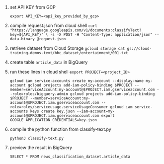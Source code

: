 1. set API KEY from GCP 

	`export API_KEY=<api_key_provided_by_gcp>`

2. compile request.json from cloud shell 
	`curl "https://language.googleapis.com/v1/documents:classifyText?key=${API_KEY}" \
  	-s -X POST -H "Content-Type: application/json" --data-binary @request.json`

3. retrieve dataset from Cloud Storage
	`gcloud storage cat gs://cloud-training-demos-text/bbc_dataset/entertainment/001.txt`

4. create table `article_data` in BigQuery

5. run these lines in cloud shell
	`export PROJECT=<project_ID>`

	`gcloud iam service-accounts create my-account --display-name my-account
	gcloud projects add-iam-policy-binding $PROJECT --member=serviceAccount:my-account@$PROJECT.iam.gserviceaccount.com --role=roles/bigquery.admin
	gcloud projects add-iam-policy-binding $PROJECT --member=serviceAccount:my-account@$PROJECT.iam.gserviceaccount.com --role=roles/serviceusage.serviceUsageConsumer
	gcloud iam service-accounts keys create key.json --iam-account=my-account@$PROJECT.iam.gserviceaccount.com
	export GOOGLE_APPLICATION_CREDENTIALS=key.json`

6. compile the python function from classify-text.py

	`python3 classify-text.py`

7. preview the result in BigQuery

	`SELECT * FROM news_classification_dataset.article_data`

